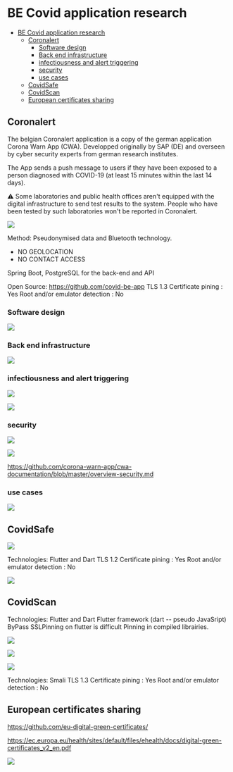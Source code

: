 # BE Covid application research

- [BE Covid application research](#be-covid-application-research)
  - [Coronalert](#coronalert)
    - [Software design](#software-design)
    - [Back end infrastructure](#back-end-infrastructure)
    - [infectiousness and alert triggering](#infectiousness-and-alert-triggering)
    - [security](#security)
    - [use cases](#use-cases)
  - [CovidSafe](#covidsafe)
  - [CovidScan](#covidscan)
  - [European certificates sharing](#european-certificates-sharing)

## Coronalert

The belgian Coronalert application is a copy of the german application Corona Warn App (CWA).
Developped originally by SAP (DE) and overseen by cyber security experts from german research institutes.

The App sends a push message to users if they have been exposed to a person diagnosed  with COVID-19 (at  least 15 minutes  within the  last 14 days).

⚠ Some laboratories and public health offices aren't equipped with the digital infrastructure to send test results to the system.
People who have been tested by such laboratories won't be reported in Coronalert.

![](screenshots/coronalert.png)

Method:
Pseudonymised data and Bluetooth technology.

- NO GEOLOCATION  
- NO CONTACT ACCESS

Spring Boot, PostgreSQL for the back-end and API

Open Source: https://github.com/covid-be-app
TLS 1.3
Certificate pining : Yes
Root and/or emulator detection : No

### Software design

![](screenshots/software-design.png)

### Back end infrastructure

![](screenshots/back-end.png)

### infectiousness and alert triggering

![](screenshots/infectioussness-model.png)

![](screenshots/infectioussness-model-simple.png)

### security

![](screenshots/security.png)

![](screenshots/software-design.png)

https://github.com/corona-warn-app/cwa-documentation/blob/master/overview-security.md

### use cases

![](screenshots/use-cases.png)

## CovidSafe

![](screenshots/CovidSafe.png)

Technologies: Flutter and Dart
TLS 1.2
Certificate pining : Yes
Root and/or emulator detection : No

![](screenshots/2021-09-24-14-32-01.png)

## CovidScan

Technologies: Flutter and Dart
Flutter framework (dart -- pseudo JavaSript)
ByPass SSLPinning on flutter is difficult
Pinning in compiled librairies.

![](screenshots/choose-option.png)

![](screenshots/CovidScanValid.png)

![](screenshots/CovidScanInvalid.png)

Technologies: Smali
TLS 1.3
Certificate pining : Yes
Root and/or emulator detection : No

## European certificates sharing

https://github.com/eu-digital-green-certificates/

https://ec.europa.eu/health/sites/default/files/ehealth/docs/digital-green-certificates_v2_en.pdf

![](screenshots/2021-09-23-09-38-54.png)
